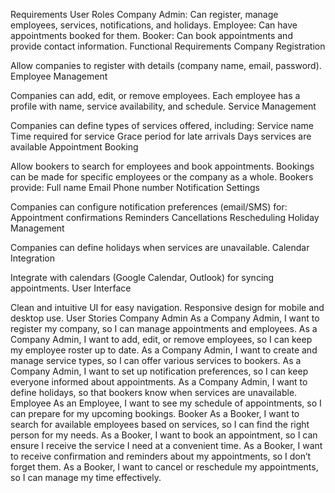 Requirements
User Roles
Company Admin: Can register, manage employees, services, notifications, and holidays.
Employee: Can have appointments booked for them.
Booker: Can book appointments and provide contact information.
Functional Requirements
Company Registration

Allow companies to register with details (company name, email, password).
Employee Management

Companies can add, edit, or remove employees.
Each employee has a profile with name, service availability, and schedule.
Service Management

Companies can define types of services offered, including:
Service name
Time required for service
Grace period for late arrivals
Days services are available
Appointment Booking

Allow bookers to search for employees and book appointments.
Bookings can be made for specific employees or the company as a whole.
Bookers provide:
Full name
Email
Phone number
Notification Settings

Companies can configure notification preferences (email/SMS) for:
Appointment confirmations
Reminders
Cancellations
Rescheduling
Holiday Management

Companies can define holidays when services are unavailable.
Calendar Integration

Integrate with calendars (Google Calendar, Outlook) for syncing appointments.
User Interface

Clean and intuitive UI for easy navigation.
Responsive design for mobile and desktop use.
User Stories
Company Admin
As a Company Admin, I want to register my company, so I can manage appointments and employees.
As a Company Admin, I want to add, edit, or remove employees, so I can keep my employee roster up to date.
As a Company Admin, I want to create and manage service types, so I can offer various services to bookers.
As a Company Admin, I want to set up notification preferences, so I can keep everyone informed about appointments.
As a Company Admin, I want to define holidays, so that bookers know when services are unavailable.
Employee
As an Employee, I want to see my schedule of appointments, so I can prepare for my upcoming bookings.
Booker
As a Booker, I want to search for available employees based on services, so I can find the right person for my needs.
As a Booker, I want to book an appointment, so I can ensure I receive the service I need at a convenient time.
As a Booker, I want to receive confirmation and reminders about my appointments, so I don’t forget them.
As a Booker, I want to cancel or reschedule my appointments, so I can manage my time effectively.